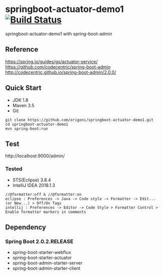 # springboot-actuator-demo1 [![Build Status](https://travis-ci.org/origoni/springboot-actuator-demo1.svg?branch=master)](https://travis-ci.org/origoni/springboot-actuator-demo1)

springboot-actuator-demo1
with spring-boot-admin

## Reference

https://spring.io/guides/gs/actuator-service/
https://github.com/codecentric/spring-boot-admin
http://codecentric.github.io/spring-boot-admin/2.0.0/

## Quick Start

- JDK 1.8
- Maven 3.5
- Git

```
git clone https://github.com/origoni/springboot-actuator-demo1.git
cd springboot-actuator-demo1
mvn spring-boot:run
```

## Test

http://localhost:9000/admin/


### Tested
- STS(Eclipse) 3.8.4
- IntelliJ IDEA 2018.1.3

```
//@formatter:off & //@formatter:on
eclipse : Preferences -> Java -> Code style -> Formatter -> Edit... (or New...) > Off/On Tags
intellij : Preferences -> Editor -> Code Style > Formatter Control > Enable formatter markers in comments
```


## Dependency

### Spring Boot 2.0.2.RELEASE
- spring-boot-starter-webflux
- spring-boot-starter-actuator
- spring-boot-admin-starter-server
- spring-boot-admin-starter-client
